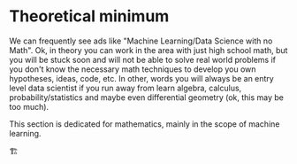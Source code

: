 # Theoretical minimum

We can frequently see ads like "Machine Learning/Data Science with no Math". Ok, in theory you can work in the area with just high school math, but you will be stuck soon and will not be able to solve real world problems if you don't know the necessary math techniques to develop you own hypotheses, ideas, code, etc. In other, words you will always be an entry level data scientist if you run away from learn algebra, calculus, probability/statistics and maybe even differential geometry (ok, this may be too much).

This section is dedicated for mathematics, mainly in the scope of machine learning.

🏗️